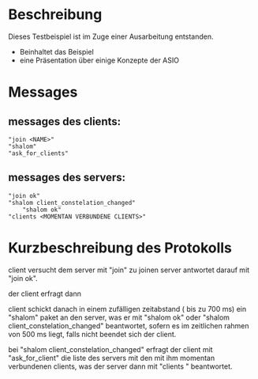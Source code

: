 # Beschreibung

Dieses Testbeispiel ist im Zuge einer Ausarbeitung entstanden.

- Beinhaltet das Beispiel
- eine Präsentation über einige Konzepte der ASIO

# Messages

## messages des clients:
	"join <NAME>"
	"shalom"
	"ask_for_clients"
	


## messages des servers:
	"join ok"
	"shalom client_constelation_changed"
        "shalom ok"
	"clients <MOMENTAN VERBUNDENE CLIENTS>"



# Kurzbeschreibung des Protokolls

client versucht dem server mit "join" zu joinen
server antwortet darauf mit "join ok". 

der client erfragt dann 

client schickt danach in einem zufälligen zeitabstand ( bis zu 700 ms)
ein "shalom" paket an den server, was er mit "shalom ok" oder 
"shalom client_constelation_changed" beantwortet,
sofern es im zeitlichen rahmen von 500 ms liegt,
falls nicht beendet sich der client.

bei "shalom client_constelation_changed"
erfragt der client mit "ask_for_client" die liste des servers mit 
den mit ihm momentan verbundenen clients, was der server dann mit
"clients <MOMENTAN VERBUNDENE CLIENTS>" beantwortet.


	
